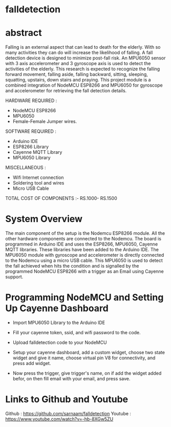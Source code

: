 # falldetection
# abstract
Falling is an external aspect that can lead to death for the elderly. With so many activities they can do will increase the likelihood of falling. A fall detection device is designed to minimize post-fall risk. An MPU6050 sensor with 3 axis accelerometer and 3 gyroscope axis is used to detect the activities of the elderly. This research is expected to recognize the falling forward movement, falling aside, falling backward, sitting, sleeping, squatting, upstairs, down stairs and praying. This project module is a combined integration of NodeMCU ESP8266 and MPU6050 for gyroscope and accelerometer for retrieving the fall detection details.

HARDWARE REQUIRED :
* NodeMCU ESP8266
* MPU6050
* Female-Female Jumper wires.

SOFTWARE REQUIRED :
* Arduino IDE
* ESP8266 Library
* Cayenne MQTT Library
* MPU6050 Library

MISCELLANEOUS :
* Wifi Internet connection
* Soldering tool and wires
* Micro USB Cable

TOTAL COST OF COMPONENTS :- RS.1000- RS.1500

# System Overview
The main component of the setup is the Nodemcu ESP8266 module. All the other hardware components are connected to the Nodemcu. The board is programmed in Arduino IDE and uses the ESP8266, MPU6050, Cayenne MQTT libraries. These libraries have been added to the Arduino IDE. The MPU6050 module with gyroscope and accelerometer is directly connected to the Nodemcu using a micro USB cable. This MPU6050 is used to detect the fall achieved when hits the condition and is signalled by the programmed NodeMCU ESP8266 with a trigger as an Email using Cayenne support.

# Programming NodeMCU and Setting Up Cayenne Dashboard
* Import MPU6050 Library to the Arduino IDE
* Fill your cayenne token, ssid, and wifi password to the code.
* Upload falldetection code to your NodeMCU

* Setup your cayenne dashboard, add a custom widget, choose two state widget and give it name, choose virtual pin V8 for connectivity, and press add widget.
* Now press the trigger, give trigger's name, on if add the widget added befor, on then fill email with your email, and press save.

# Links to Github and Youtube

Github : https://github.com/sarnaam/falldetection
Youtube : https://www.youtube.com/watch?v=-hb-8XGw5ZU
